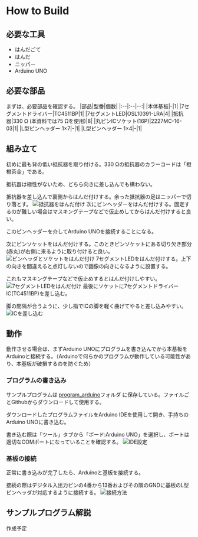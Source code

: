 # How to Build
## 必要な工具
- はんだごて
- はんだ
- ニッパー
- Arduino UNO
## 必要な部品
まずは、必要部品を確認する。
|部品|型番|個数|
|:--|:--|--:|
|本体基板|-|1|
|7セグメントドライバー|TC4511BP|1|
|7セグメントLED|OSL10391-LRA|4|
|抵抗器|330 Ω (本資料では75 Ωを使用)|8|
|丸ピンICソケット(16P)|2227MC-16-03|1|
|L型ピンヘッダー 1×7|-|1|
|L型ピンヘッダー 1×4|-|1|
## 組み立て
初めに最も背の低い抵抗器を取り付ける。330 Ωの抵抗器のカラーコードは「橙橙茶金」である。

抵抗器は極性がないため、どちら向きに差し込んでも構わない。

抵抗器を差し込んで裏側からはんだ付けする。余った抵抗器の足はニッパーで切り落とす。
![抵抗器をはんだ付け](images/build_registers.jpg)
次にピンヘッダーをはんだ付けする。固定するのが難しい場合はマスキングテープなどで仮止めしてからはんだ付けすると良い。

このピンヘッダーを介してArduino UNOを接続することになる。

次にピンソケットをはんだ付けする。このときピンソケットにある切り欠き部分(赤丸)が右側に来るように取り付けると良い。
![ピンヘッダとソケットをはんだ付け](images/build_pins.jpg)
7セグメントLEDをはんだ付けする。上下の向きを間違えると点灯しないので画像の向きになるように設置する。

これもマスキングテープなどで仮止めするとはんだ付けしやすい。
![7セグメントLEDをはんだ付け](images/build_all.jpg)
最後にソケットに7セグメントドライバーIC(TC4511BP)を差し込む。

脚の間隔が合うように、少し指でICの脚を軽く曲げてやると差し込みやすい。
![ICを差し込む](images/build_driver.jpg)
## 動作
動作させる場合は、まずArduino UNOにプログラムを書き込んでから本基板をArduinoと接続する。（Arduinoで何らかのプログラムが動作している可能性があり、本基板が破損するのを防ぐため）
### プログラムの書き込み
サンプルプログラムは [program_arduino](program_arduino)フォルダ に保存している。ファイルごとGithubからダウンロードして使用する。

ダウンロードしたプログラムファイルをArduino IDEを使用して開き、手持ちのArduino UNOに書き込む。

書き込む際は「ツール」タブから「ボード:Arduino UNO」を選択し、ポートは適切なCOMポートになっていることを確認する。
![IDE設定](images/build_IDE.png)
### 基板の接続
正常に書き込みが完了したら、Arduinoと基板を接続する。

接続の際はデジタル入出力ピンの4番から13番およびその隣のGNDに基板のL型ピンヘッダが対応するように接続する。
![接続方法](images/build_plug.jpg)

## サンプルプログラム解説
作成予定